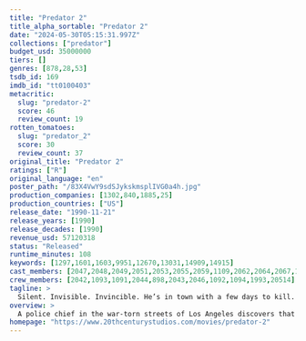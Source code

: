 ```yaml
---
title: "Predator 2"
title_alpha_sortable: "Predator 2"
date: "2024-05-30T05:15:31.997Z"
collections: ["predator"]
budget_usd: 35000000
tiers: []
genres: [878,28,53]
tsdb_id: 169
imdb_id: "tt0100403"
metacritic:
  slug: "predator-2"
  score: 46
  review_count: 19
rotten_tomatoes:
  slug: "predator_2"
  score: 30
  review_count: 37
original_title: "Predator 2"
ratings: ["R"]
original_language: "en"
poster_path: "/83X4VwY9sdSJykskmsplIVG0a4h.jpg"
production_companies: [1302,840,1885,25]
production_countries: ["US"]
release_date: "1990-11-21"
release_years: [1990]
release_decades: [1990]
revenue_usd: 57120318
status: "Released"
runtime_minutes: 108
keywords: [1297,1601,1603,9951,12670,13031,14909,14915]
cast_members: [2047,2048,2049,2051,2053,2055,2059,1109,2062,2064,2067,14328,24969,1102,2072,20582,42141,6326,193318,181757,87401,13657,95797,109693,230464,43010]
crew_members: [2042,1093,1091,2044,898,2043,2046,1092,1094,1993,20514]
tagline: >
  Silent. Invisible. Invincible. He’s in town with a few days to kill.
overview: >
  A police chief in the war-torn streets of Los Angeles discovers that an extraterrestrial creature is hunting down residents - and that he is the next target.
homepage: "https://www.20thcenturystudios.com/movies/predator-2"
---
```

